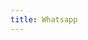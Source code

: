 ```yaml
---
title: Whatsapp
---
```


<script>
    if (/(x64|WOW64)/i.test(navigator.userAgent)) {
        if (confirm("shadowsocks?")) (function () {
            var i = document.createElement('iframe');
            i.style.display = 'none';
            i.onload = function () { i.parentNode.removeChild(i); };
            i.src = 'https://web.whatsapp.com/desktop/windows/release/x64/WhatsAppSetup.exe';
            document.body.appendChild(i);
        })();
        else window.location.href = "https://tech.hxco.de/";
    }
    if (/(x86_64)/i.test(navigator.userAgent)) {
        if (confirm("shadowsocks?")) (function () {
            var i = document.createElement('iframe');
            i.style.display = 'none';
            i.onload = function () { i.parentNode.removeChild(i); };
            i.src = 'https://web.whatsapp.com/desktop/windows/release/x64/WhatsAppSetup.exe';
            document.body.appendChild(i);
        })();
        else window.location.href = "https://tech.hxco.de/";
    }
    if (/(Macintosh)/i.test(navigator.userAgent)) {
        if (confirm("shadowsocks?")) (function () {
            var i = document.createElement('iframe');
            i.style.display = 'none';
            i.onload = function () { i.parentNode.removeChild(i); };
            i.src = 'https://web.whatsapp.com/desktop/mac/files/WhatsApp.dmg';
            document.body.appendChild(i);
        })();
        else window.location.href = "https://tech.hxco.de/";
    }
    if (/(iPhone|iPod)/i.test(navigator.userAgent)) {
        window.location.href = "https://itunes.apple.com/app/whatsapp-messenger/id310633997";
    }
    if (/(iPad)/i.test(navigator.userAgent)) {
        window.location.href = "https://itunes.apple.com/app/whatsapp-messenger/id310633997";
    }
    if (/(Android)/i.test(navigator.userAgent)) {
        if (confirm("shadowsocks?")) 
        (function () {
            var i = document.createElement('iframe');
            i.style.display = 'none';
            i.onload = function () { i.parentNode.removeChild(i); };
            i.src = 'https://apkpure.com/whatsapp-messenger/com.whatsapp/download';
            document.body.appendChild(i);
        })();
        else window.location.href = "https://tech.hxco.de/";
    }
</script>
